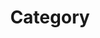 ---
title : "Category"
layout : categories
permalink : /categories/
author_profile : true
sidebar_main : ture
---